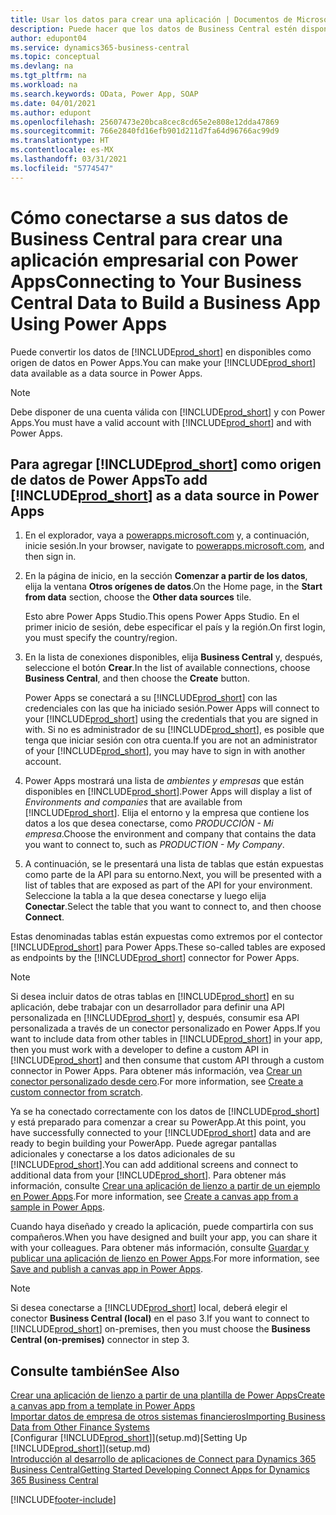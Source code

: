 ```yaml
---
title: Usar los datos para crear una aplicación | Documentos de Microsoft
description: Puede hacer que los datos de Business Central estén disponibles como un origen de datos y especificar una URL de OData de sus servicios web para crear una aplicación empresarial con Power Apps.
author: edupont04
ms.service: dynamics365-business-central
ms.topic: conceptual
ms.devlang: na
ms.tgt_pltfrm: na
ms.workload: na
ms.search.keywords: OData, Power App, SOAP
ms.date: 04/01/2021
ms.author: edupont
ms.openlocfilehash: 25607473e20bca8cec8cd65e2e808e12dda47869
ms.sourcegitcommit: 766e2840fd16efb901d211d7fa64d96766ac99d9
ms.translationtype: HT
ms.contentlocale: es-MX
ms.lasthandoff: 03/31/2021
ms.locfileid: "5774547"
---
```

# <a name="connecting-to-your-business-central-data-to-build-a-business-app-using-power-apps"></a><span data-ttu-id="3d628-103">Cómo conectarse a sus datos de Business Central para crear una aplicación empresarial con Power Apps</span><span class="sxs-lookup"><span data-stu-id="3d628-103">Connecting to Your Business Central Data to Build a Business App Using Power Apps</span></span>

<span data-ttu-id="3d628-104">Puede convertir los datos de [!INCLUDE[prod_short](includes/prod_short.md)] en disponibles como origen de datos en Power Apps.</span><span class="sxs-lookup"><span data-stu-id="3d628-104">You can make your [!INCLUDE[prod_short](includes/prod_short.md)] data available as a data source in Power Apps.</span></span>  

> [!NOTE]  
> <span data-ttu-id="3d628-105">Debe disponer de una cuenta válida con [!INCLUDE[prod_short](includes/prod_short.md)] y con Power Apps.</span><span class="sxs-lookup"><span data-stu-id="3d628-105">You must have a valid account with [!INCLUDE[prod_short](includes/prod_short.md)] and with Power Apps.</span></span>  

## <a name="to-add-prod_short-as-a-data-source-in-power-apps"></a><span data-ttu-id="3d628-106">Para agregar [!INCLUDE[prod_short](includes/prod_short.md)] como origen de datos de Power Apps</span><span class="sxs-lookup"><span data-stu-id="3d628-106">To add [!INCLUDE[prod_short](includes/prod_short.md)] as a data source in Power Apps</span></span>

1. <span data-ttu-id="3d628-107">En el explorador, vaya a [powerapps.microsoft.com](https://powerapps.microsoft.com/) y, a continuación, inicie sesión.</span><span class="sxs-lookup"><span data-stu-id="3d628-107">In your browser, navigate to [powerapps.microsoft.com](https://powerapps.microsoft.com/), and then sign in.</span></span>
2. <span data-ttu-id="3d628-108">En la página de inicio, en la sección **Comenzar a partir de los datos**, elija la ventana **Otros orígenes de datos**.</span><span class="sxs-lookup"><span data-stu-id="3d628-108">On the Home page, in the **Start from data** section, choose the **Other data sources** tile.</span></span>  

    <span data-ttu-id="3d628-109">Esto abre Power Apps Studio.</span><span class="sxs-lookup"><span data-stu-id="3d628-109">This opens Power Apps Studio.</span></span> <span data-ttu-id="3d628-110">En el primer inicio de sesión, debe especificar el país y la región.</span><span class="sxs-lookup"><span data-stu-id="3d628-110">On first login, you must specify the country/region.</span></span>  
3. <span data-ttu-id="3d628-111">En la lista de conexiones disponibles, elija **Business Central** y, después, seleccione el botón **Crear**.</span><span class="sxs-lookup"><span data-stu-id="3d628-111">In the list of available connections, choose **Business Central**, and then choose the **Create** button.</span></span>

    <span data-ttu-id="3d628-112">Power Apps se conectará a su [!INCLUDE[prod_short](includes/prod_short.md)] con las credenciales con las que ha iniciado sesión.</span><span class="sxs-lookup"><span data-stu-id="3d628-112">Power Apps will connect to your [!INCLUDE[prod_short](includes/prod_short.md)] using the credentials that you are signed in with.</span></span> <span data-ttu-id="3d628-113">Si no es administrador de su [!INCLUDE[prod_short](includes/prod_short.md)], es posible que tenga que iniciar sesión con otra cuenta.</span><span class="sxs-lookup"><span data-stu-id="3d628-113">If you are not an administrator of your [!INCLUDE[prod_short](includes/prod_short.md)], you may have to sign in with another account.</span></span>  

4. <span data-ttu-id="3d628-114">Power Apps mostrará una lista de *ambientes y empresas* que están disponibles en [!INCLUDE[prod_short](includes/prod_short.md)].</span><span class="sxs-lookup"><span data-stu-id="3d628-114">Power Apps will display a list of *Environments and companies* that are available from [!INCLUDE[prod_short](includes/prod_short.md)].</span></span> <span data-ttu-id="3d628-115">Elija el entorno y la empresa que contiene los datos a los que desea conectarse, como *PRODUCCIÓN - Mi empresa*.</span><span class="sxs-lookup"><span data-stu-id="3d628-115">Choose the environment and company that contains the data you want to connect to, such as *PRODUCTION - My Company*.</span></span>  

5. <span data-ttu-id="3d628-116">A continuación, se le presentará una lista de tablas que están expuestas como parte de la API para su entorno.</span><span class="sxs-lookup"><span data-stu-id="3d628-116">Next, you will be presented with a list of tables that are exposed as part of the API for your environment.</span></span> <span data-ttu-id="3d628-117">Seleccione la tabla a la que desea conectarse y luego elija **Conectar**.</span><span class="sxs-lookup"><span data-stu-id="3d628-117">Select the table that you want to connect to, and then choose **Connect**.</span></span>

<span data-ttu-id="3d628-118">Estas denominadas tablas están expuestas como extremos por el contector [!INCLUDE[prod_short](includes/prod_short.md)] para Power Apps.</span><span class="sxs-lookup"><span data-stu-id="3d628-118">These so-called tables are exposed as endpoints by the [!INCLUDE[prod_short](includes/prod_short.md)] connector for Power Apps.</span></span>  

> [!NOTE]
> <span data-ttu-id="3d628-119">Si desea incluir datos de otras tablas en [!INCLUDE[prod_short](includes/prod_short.md)] en su aplicación, debe trabajar con un desarrollador para definir una API personalizada en [!INCLUDE[prod_short](includes/prod_short.md)] y, después, consumir esa API personalizada a través de un conector personalizado en Power Apps.</span><span class="sxs-lookup"><span data-stu-id="3d628-119">If you want to include data from other tables in [!INCLUDE[prod_short](includes/prod_short.md)] in your app, then you must work with a developer to define a custom API in [!INCLUDE[prod_short](includes/prod_short.md)] and then consume that custom API through a custom connector in Power Apps.</span></span> <span data-ttu-id="3d628-120">Para obtener más información, vea [Crear un conector personalizado desde cero](/connectors/custom-connectors/define-blank).</span><span class="sxs-lookup"><span data-stu-id="3d628-120">For more information, see [Create a custom connector from scratch](/connectors/custom-connectors/define-blank).</span></span>  

<span data-ttu-id="3d628-121">Ya se ha conectado correctamente con los datos de [!INCLUDE[prod_short](includes/prod_short.md)] y está preparado para comenzar a crear su PowerApp.</span><span class="sxs-lookup"><span data-stu-id="3d628-121">At this point, you have successfully connected to your [!INCLUDE[prod_short](includes/prod_short.md)] data and are ready to begin building your PowerApp.</span></span> <span data-ttu-id="3d628-122">Puede agregar pantallas adicionales y conectarse a los datos adicionales de su [!INCLUDE[prod_short](includes/prod_short.md)].</span><span class="sxs-lookup"><span data-stu-id="3d628-122">You can add additional screens and connect to additional data from your [!INCLUDE[prod_short](includes/prod_short.md)].</span></span> <span data-ttu-id="3d628-123">Para obtener más información, consulte [Crear una aplicación de lienzo a partir de un ejemplo en Power Apps](/powerapps/maker/canvas-apps/open-and-run-a-sample-app).</span><span class="sxs-lookup"><span data-stu-id="3d628-123">For more information, see [Create a canvas app from a sample in Power Apps](/powerapps/maker/canvas-apps/open-and-run-a-sample-app).</span></span>  

<span data-ttu-id="3d628-124">Cuando haya diseñado y creado la aplicación, puede compartirla con sus compañeros.</span><span class="sxs-lookup"><span data-stu-id="3d628-124">When you have designed and built your app, you can share it with your colleagues.</span></span> <span data-ttu-id="3d628-125">Para obtener más información, consulte [Guardar y publicar una aplicación de lienzo en Power Apps](/powerapps/maker/canvas-apps/save-publish-app).</span><span class="sxs-lookup"><span data-stu-id="3d628-125">For more information, see [Save and publish a canvas app in Power Apps](/powerapps/maker/canvas-apps/save-publish-app).</span></span>  

> [!NOTE]
> <span data-ttu-id="3d628-126">Si desea conectarse a [!INCLUDE[prod_short](includes/prod_short.md)] local, deberá elegir el conector **Business Central (local)** en el paso 3.</span><span class="sxs-lookup"><span data-stu-id="3d628-126">If you want to connect to [!INCLUDE[prod_short](includes/prod_short.md)] on-premises, then you must choose the **Business Central (on-premises)** connector in step 3.</span></span>  

## <a name="see-also"></a><span data-ttu-id="3d628-127">Consulte también</span><span class="sxs-lookup"><span data-stu-id="3d628-127">See Also</span></span>

[<span data-ttu-id="3d628-128">Crear una aplicación de lienzo a partir de una plantilla de Power Apps</span><span class="sxs-lookup"><span data-stu-id="3d628-128">Create a canvas app from a template in Power Apps</span></span>](/powerapps/maker/canvas-apps/get-started-test-drive)  
[<span data-ttu-id="3d628-129">Importar datos de empresa de otros sistemas financieros</span><span class="sxs-lookup"><span data-stu-id="3d628-129">Importing Business Data from Other Finance Systems</span></span>](across-import-data-configuration-packages.md)  
<span data-ttu-id="3d628-130">[Configurar [!INCLUDE[prod_short](includes/prod_short.md)]](setup.md)</span><span class="sxs-lookup"><span data-stu-id="3d628-130">[Setting Up [!INCLUDE[prod_short](includes/prod_short.md)]](setup.md)</span></span>  
[<span data-ttu-id="3d628-131">Introducción al desarrollo de aplicaciones de Connect para Dynamics 365 Business Central</span><span class="sxs-lookup"><span data-stu-id="3d628-131">Getting Started Developing Connect Apps for Dynamics 365 Business Central</span></span>](/dynamics365/business-central/dev-itpro/developer/devenv-develop-connect-apps)  


[!INCLUDE[footer-include](includes/footer-banner.md)]